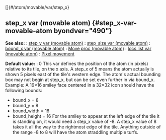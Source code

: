 []{#/atom/movable/var/step_x}
## step_x var (movable atom) {#step_x-var-movable-atom byondver="490"}
**See also:**
:   [step_y var (movable atom)](#/atom/movable/var/step_y)
:   [step_size var (movable atom)](#/atom/movable/var/step_size)
:   [bound_x var (movable atom)](#/atom/movable/var/bound_x)
:   [Move proc (movable atom)](#/atom/movable/proc/Move)
:   [locs list var (movable atom)](#/atom/movable/var/locs)
:   [Pixel movement](#/%7Bnotes%7D/pixel-movement)
<!-- -->
**Default value:**
:   0
This var defines the position of the atom (in pixels) relative to its
tile, on the x axis. A step_x of 5 means the atom actually is shown 5
pixels east of the tile\'s western edge.
The atom\'s actual bounding box may not begin at step_x, but can be set
even further in via bound_x.
Example: A 16×16 smiley face centered in a 32×32 icon should have the
following bounds:
-   bound_x = 8
-   bound_y = 8
-   bound_width = 16
-   bound_height = 16
For the smiley to appear at the left edge of the tile it is standing on,
it would need a step_x value of -8. A step_x value of 8 takes it all the
way to the rightmost edge of the tile. Anything outside of the range -8
to 8 will have the atom straddling multiple turfs.